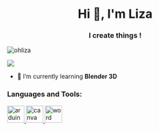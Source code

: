 <h1 align="center">Hi 👋, I'm Liza</h1>
<h3 align="center">I create things !</h3>
<p align="left"> <img src="https://komarev.com/ghpvc/?username=ohliza&label=Profile%20views&color=0e75b6&style=flat" alt="ohliza" /> </p>


<p align="left"> <img src="https://images.squarespace-cdn.com/content/v1/581499b8e58c627afce6221c/1581466535600-K13XTW44G4XOOC0RFPN5/winky.gif?format=500w" /> </p>

- 🌱 I’m currently learning **Blender 3D**


<p align="left">
</p>

<h3 align="left">Languages and Tools:</h3>
<p align="left"> <a href="https://www.arduino.cc/" target="_blank" rel="noreferrer"> <img src="https://cdn.worldvectorlogo.com/logos/arduino-1.svg" alt="arduino" width="40" height="40"/> </a> <a href="https://www.w3schools.com/cpp/" target="_blank" rel="noreferrer"> <img src="https://upload.wikimedia.org/wikipedia/commons/thumb/0/08/Canva_icon_2021.svg/2048px-Canva_icon_2021.svg.png" alt="canva" width="40" height="40"/> </a> <img  src="https://e1.pngegg.com/pngimages/125/420/png-clipart-button-ui-microsoft-office-2016-microsoft-word-logo-art.png" alt="word" width="40" height="40"/> </a> 




